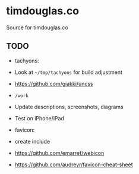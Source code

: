 # timdouglas.co

Source for timdouglas.co

## TODO
 - tachyons:
  - Look at `~/tmp/tachyons` for build adjustment

 - https://github.com/giakki/uncss

 - `/work`
  - Update descriptions, screenshots, diagrams
  - Test on iPhone/iPad

 - favicon:
  - create include
  - https://github.com/emarref/webicon
  - https://github.com/audreyr/favicon-cheat-sheet
